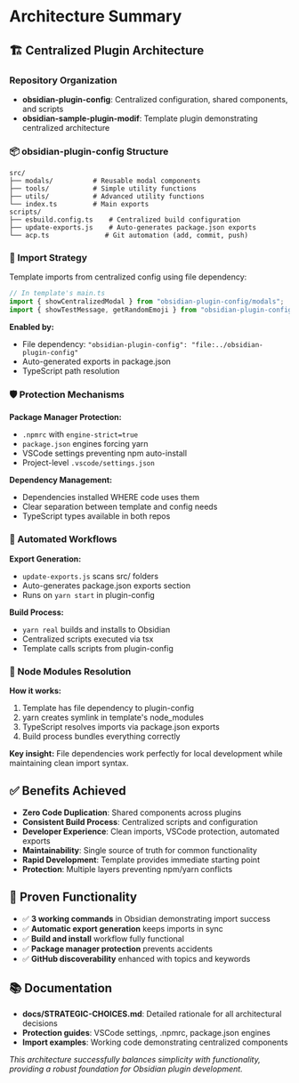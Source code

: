 # Architecture Summary

## 🏗️ Centralized Plugin Architecture

### Repository Organization
- **obsidian-plugin-config**: Centralized configuration, shared components, and scripts
- **obsidian-sample-plugin-modif**: Template plugin demonstrating centralized architecture

### 📦 obsidian-plugin-config Structure
```
src/
├── modals/          # Reusable modal components
├── tools/           # Simple utility functions  
├── utils/           # Advanced utility functions
└── index.ts         # Main exports
scripts/
├── esbuild.config.ts    # Centralized build configuration
├── update-exports.js    # Auto-generates package.json exports
└── acp.ts              # Git automation (add, commit, push)
```

### 🔗 Import Strategy
Template imports from centralized config using file dependency:
```typescript
// In template's main.ts
import { showCentralizedModal } from "obsidian-plugin-config/modals";
import { showTestMessage, getRandomEmoji } from "obsidian-plugin-config/tools";
```

**Enabled by:**
- File dependency: `"obsidian-plugin-config": "file:../obsidian-plugin-config"`
- Auto-generated exports in package.json
- TypeScript path resolution

### 🛡️ Protection Mechanisms

**Package Manager Protection:**
- `.npmrc` with `engine-strict=true`
- `package.json` engines forcing yarn
- VSCode settings preventing npm auto-install
- Project-level `.vscode/settings.json`

**Dependency Management:**
- Dependencies installed WHERE code uses them
- Clear separation between template and config needs
- TypeScript types available in both repos

### 🔄 Automated Workflows

**Export Generation:**
- `update-exports.js` scans src/ folders
- Auto-generates package.json exports section
- Runs on `yarn start` in plugin-config

**Build Process:**
- `yarn real` builds and installs to Obsidian
- Centralized scripts executed via tsx
- Template calls scripts from plugin-config

### 🎯 Node Modules Resolution

**How it works:**
1. Template has file dependency to plugin-config
2. yarn creates symlink in template's node_modules
3. TypeScript resolves imports via package.json exports
4. Build process bundles everything correctly

**Key insight:** File dependencies work perfectly for local development while maintaining clean import syntax.

## ✅ Benefits Achieved
- **Zero Code Duplication**: Shared components across plugins
- **Consistent Build Process**: Centralized scripts and configuration  
- **Developer Experience**: Clean imports, VSCode protection, automated exports
- **Maintainability**: Single source of truth for common functionality
- **Rapid Development**: Template provides immediate starting point
- **Protection**: Multiple layers preventing npm/yarn conflicts

## 🚀 Proven Functionality
- ✅ **3 working commands** in Obsidian demonstrating import success
- ✅ **Automatic export generation** keeps imports in sync
- ✅ **Build and install** workflow fully functional
- ✅ **Package manager protection** prevents accidents
- ✅ **GitHub discoverability** enhanced with topics and keywords

## 📚 Documentation
- **docs/STRATEGIC-CHOICES.md**: Detailed rationale for all architectural decisions
- **Protection guides**: VSCode settings, .npmrc, package.json engines
- **Import examples**: Working code demonstrating centralized components

*This architecture successfully balances simplicity with functionality, providing a robust foundation for Obsidian plugin development.*
